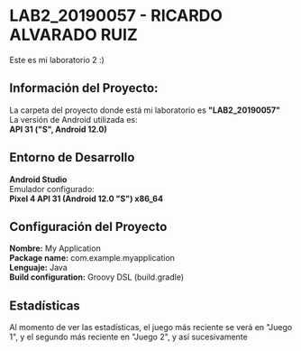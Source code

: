 # LAB2_20190057 - **RICARDO ALVARADO RUIZ**
Este es mi laboratorio 2 :)

## **Información del Proyecto:**
La carpeta del proyecto donde está mi laboratorio es **"LAB2_20190057"**  
La versión de Android utilizada es:  
**API 31 ("S", Android 12.0)**

## **Entorno de Desarrollo**
**Android Studio**  
Emulador configurado:  
**Pixel 4 API 31 (Android 12.0 "S") x86_64**

## **Configuración del Proyecto**
**Nombre:** My Application  
**Package name:** com.example.myapplication  
**Lenguaje:** Java  
**Build configuration:** Groovy DSL (build.gradle)

## **Estadísticas**
Al momento de ver las estadísticas, el juego más reciente se verá en "Juego 1", y el
segundo más reciente en "Juego 2", y así sucesivamente

